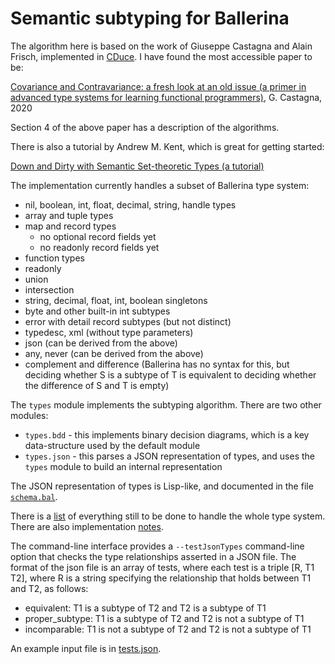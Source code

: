 # Semantic subtyping for Ballerina

The algorithm here is based on the work of Giuseppe Castagna and Alain Frisch, implemented in
[CDuce](http://cduce.org). I have found the most accessible paper to be:

[Covariance and Contravariance: a fresh look at an old issue (a primer in advanced type systems for learning functional programmers)](https://arxiv.org/abs/1809.01427),
G. Castagna, 2020

Section 4 of the above paper has a description of the algorithms.

There is also a tutorial by Andrew M. Kent, which is great for getting started:

[Down and Dirty with Semantic Set-theoretic Types (a tutorial)](https://pnwamk.github.io/sst-tutorial/)

The implementation currently handles a subset of Ballerina type system:
* nil, boolean, int, float, decimal, string, handle types
* array and tuple types
* map and record types
    * no optional record fields yet
    * no readonly record fields yet
* function types
* readonly
* union
* intersection
* string, decimal, float, int, boolean singletons
* byte and other built-in int subtypes
* error with detail record subtypes (but not distinct)
* typedesc, xml (without type parameters)
* json (can be derived from the above)
* any, never (can be derived from the above)
* complement and difference (Ballerina has no syntax for this, but deciding whether S is a subtype of T is equivalent to deciding whether the difference of S and T is empty)

The `types` module implements the subtyping algorithm. There are two other modules:

* `types.bdd` - this implements binary decision diagrams, which is a key data-structure used by the default module
* `types.json` - this parses a JSON representation of types, and uses the `types` module to build an internal representation

The JSON  representation of types is Lisp-like, and documented in the file [`schema.bal`](../types.json/schema.bal).

There is a [list](TODO.md) of everything still to be done to handle the whole type system. There
are also implementation [notes](NOTES.md).

The command-line interface provides a `--testJsonTypes` command-line option that checks the type relationships asserted in a JSON file. The format of
the json file is an array of tests, where each test is a triple [R, T1 T2], where R is a string specifying the relationship that holds between T1 and T2, as follows:

- equivalent: T1 is a subtype of T2 and T2 is a subtype of T1
- proper_subtype: T1 is a subtype of T2 and T2 is not a subtype of T1
- incomparable: T1 is not a subtype of T2 and T2 is not a subtype of T1

An example input file is in [tests.json](../../tests.json).